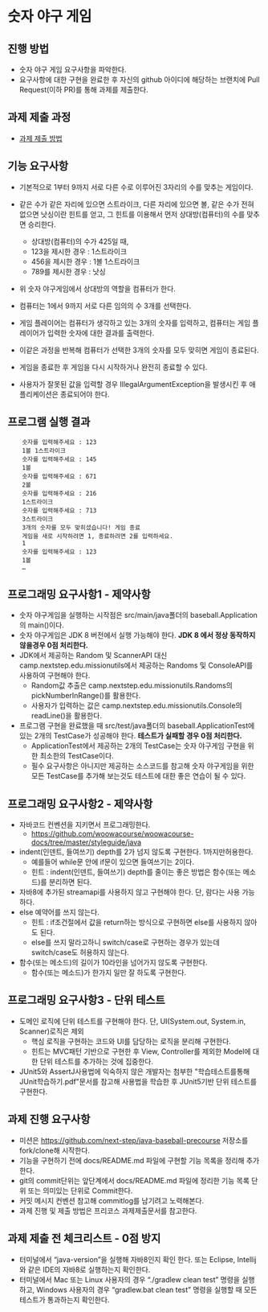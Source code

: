 # 숫자 야구 게임
## 진행 방법
* 숫자 야구 게임 요구사항을 파악한다.
* 요구사항에 대한 구현을 완료한 후 자신의 github 아이디에 해당하는 브랜치에 Pull Request(이하 PR)를 통해 과제를 제출한다.

## 과제 제출 과정
* [과제 제출 방법](https://github.com/next-step/nextstep-docs/tree/master/precourse)


## 기능 요구사항

* 기본적으로 1부터 9까지 서로 다른 수로 이루어진 3자리의 수를 맞추는 게임이다.
* 같은 수가 같은 자리에 있으면 스트라이크, 다른 자리에 있으면 볼, 같은 수가 전혀 없으면 낫싱이란 힌트를 얻고, 그 힌트를 이용해서 먼저 상대방(컴퓨터)의 수를 맞추면 승리한다.
  - 상대방(컴퓨터)의 수가 425일 때,
  - 123을 제시한 경우 : 1스트라이크
  - 456을 제시한 경우 : 1볼 1스트라이크
  - 789를 제시한 경우 : 낫싱

* 위 숫자 야구게임에서 상대방의 역할을 컴퓨터가 한다.
* 컴퓨터는 1에서 9까지 서로 다른 임의의 수 3개를 선택한다.
* 게임 플레이어는 컴퓨터가 생각하고 있는 3개의 숫자를 입력하고, 컴퓨터는 게임 플레이어가 입력한 숫자에 대한 결과를 출력한다.
* 이같은 과정을 반복해 컴퓨터가 선택한 3개의 숫자를 모두 맞히면 게임이 종료된다.
* 게임을 종료한 후 게임을 다시 시작하거나 완전히 종료할 수 있다.
* 사용자가 잘못된 값을 입력할 경우 IllegalArgumentException을 발생시킨 후 애플리케이션은 종료되어야 한다.


## 프로그램 실행 결과
 

        숫자를 입력해주세요 : 123
        1볼 1스트라이크
        숫자를 입력해주세요 : 145
        1볼
        숫자를 입력해주세요 : 671
        2볼
        숫자를 입력해주세요 : 216
        1스트라이크
        숫자를 입력해주세요 : 713
        3스트라이크
        3개의 숫자를 모두 맞히셨습니다! 게임 종료
        게임을 새로 시작하려면 1, 종료하려면 2를 입력하세요.
        1
        숫자를 입력해주세요 : 123
        1볼
        …



## 프로그래밍 요구사항1 - 제약사항
* 숫자 야구게임을 실행하는 시작점은 src/main/java폴더의 baseball.Application의 main()이다.
* 숫자 야구게임은 JDK 8 버전에서 실행 가능해야 한다. **JDK 8 에서 정상 동작하지 않을경우 0점 처리한다.**
* JDK에서 제공하는 Random 및 ScannerAPI 대신 camp.nextstep.edu.missionutils에서 제공하는 Randoms 및 ConsoleAPI를 사용하여 구현해야 한다.
   - Random값 추출은 camp.nextstep.edu.missionutils.Randoms의 pickNumberInRange()를 활용한다.
   - 사용자가 입력하는 값은 camp.nextstep.edu.missionutils.Console의 readLine()을 활용한다.
* 프로그램 구현을 완료했을 때 src/test/java폴더의 baseball.ApplicationTest에 있는 2개의 TestCase가 성공해야  한다. **테스트가 실패할 경우 0점 처리한다.**
   - ApplicationTest에서 제공하는 2개의 TestCase는 숫자 야구게임 구현을 위한 최소한의 TestCase이다.
   - 필수 요구사항은 아니지만 제공하는 소스코드를 참고해 숫자 야구게임을 위한 모든 TestCase를 추가해 보는것도 
테스트에 대한 좋은 연습이 될 수 있다.

## 프로그래밍 요구사항2 - 제약사항
* 자바코드 컨벤션을 지키면서 프로그래밍한다.
   - https://github.com/woowacourse/woowacourse-docs/tree/master/styleguide/java
* indent(인덴트, 들여쓰기) depth를 2가 넘지 않도록 구현한다. 1까지만허용한다.
   - 예를들어 while문 안에 if문이 있으면 들여쓰기는 2이다.
   - 힌트 : indent(인덴트, 들여쓰기) depth를 줄이는 좋은 방법은 함수(또는 메소드)를 분리하면 된다.
* 자바8에 추가된 streamapi를 사용하지 않고 구현해야 한다. 단, 람다는 사용 가능하다.
* else 예약어를 쓰지 않는다.
   - 힌트 : if조건절에서 값을 return하는 방식으로 구현하면 else를 사용하지 않아도 된다.
   - else를 쓰지 말라고하니 switch/case로 구현하는 경우가 있는데 switch/case도 허용하지 않는다.
* 함수(또는 메소드)의 길이가 10라인을 넘어가지 않도록 구현한다.
   - 함수(또는 메소드)가 한가지 일만 잘 하도록 구현한다.

## 프로그래밍 요구사항3 - 단위 테스트
* 도메인 로직에 단위 테스트를 구현해야 한다. 단, UI(System.out, System.in, Scanner)로직은 제외
   - 핵심 로직을 구현하는 코드와 UI를 담당하는 로직을 분리해 구현한다.
   - 힌트는 MVC패턴 기반으로 구현한 후 View, Controller를 제외한 Model에 대한 단위 테스트를 추가하는 것에 집중한다.
* JUnit5와 AssertJ사용법에 익숙하지 않은 개발자는 첨부한 "학습테스트를통해JUnit학습하기.pdf"문서를 참고해 사용법을 학습한 후 JUnit5기반 단위 테스트를 구현한다.

## 과제 진행 요구사항
* 미션은 https://github.com/next-step/java-baseball-precourse 저장소를 fork/clone해 시작한다.
* 기능을 구현하기 전에 docs/README.md 파일에 구현할 기능 목록을 정리해 추가한다.
* git의 commit단위는 앞단계에서 docs/README.md 파일에 정리한 기능 목록 단위 또는 의미있는 단위로 Commit한다.
* 커밋 메시지 컨벤션 참고해 commitlog를 남기려고 노력해본다.
* 과제 진행 및 제출 방법은 프리코스 과제제출문서를 참고한다.

## 과제 제출 전 체크리스트 - 0점 방지
* 터미널에서 “java-version”을 실행해 자바8인지 확인 한다. 또는 Eclipse, Intellij와 같은 IDE의 자바8로 실행하는지 확인한다.
* 터미널에서 Mac 또는 Linux 사용자의 경우 “./gradlew clean test” 명령을 실행하고, Windows 사용자의 경우 “gradlew.bat clean test” 명령을 실행할 때 모든 테스트가 통과하는지 확인한다.


